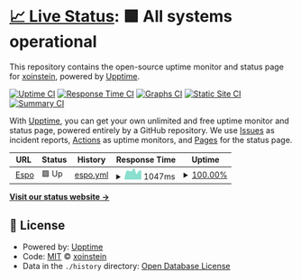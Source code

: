 # [📈 Live Status](https://xoinstein.github.io/site-status-espo): <!--live status--> **🟩 All systems operational**

This repository contains the open-source uptime monitor and status page for [xoinstein](https://xoinstein.github.io/site-status-espo), powered by [Upptime](https://github.com/upptime/upptime).

[![Uptime CI](https://github.com/xoinstein/site-status-espo/workflows/Uptime%20CI/badge.svg)](https://github.com/xoinstein/site-status-espo/actions?query=workflow%3A%22Uptime+CI%22)
[![Response Time CI](https://github.com/xoinstein/site-status-espo/workflows/Response%20Time%20CI/badge.svg)](https://github.com/xoinstein/site-status-espo/actions?query=workflow%3A%22Response+Time+CI%22)
[![Graphs CI](https://github.com/xoinstein/site-status-espo/workflows/Graphs%20CI/badge.svg)](https://github.com/xoinstein/site-status-espo/actions?query=workflow%3A%22Graphs+CI%22)
[![Static Site CI](https://github.com/xoinstein/site-status-espo/workflows/Static%20Site%20CI/badge.svg)](https://github.com/xoinstein/site-status-espo/actions?query=workflow%3A%22Static+Site+CI%22)
[![Summary CI](https://github.com/xoinstein/site-status-espo/workflows/Summary%20CI/badge.svg)](https://github.com/xoinstein/site-status-espo/actions?query=workflow%3A%22Summary+CI%22)

With [Upptime](https://upptime.js.org), you can get your own unlimited and free uptime monitor and status page, powered entirely by a GitHub repository. We use [Issues](https://github.com/xoinstein/site-status-espo/issues) as incident reports, [Actions](https://github.com/xoinstein/site-status-espo/actions) as uptime monitors, and [Pages](https://xoinstein.github.io/site-status-espo) for the status page.

<!--start: status pages-->
<!-- This summary is generated by Upptime (https://github.com/upptime/upptime) -->
<!-- Do not edit this manually, your changes will be overwritten -->
<!-- prettier-ignore -->
| URL | Status | History | Response Time | Uptime |
| --- | ------ | ------- | ------------- | ------ |
| <img alt="" src="https://icons.duckduckgo.com/ip3/espo.cathyju.com.ico" height="13"> [Espo](https://espo.cathyju.com) | 🟩 Up | [espo.yml](https://github.com/xoinstein/site-status-espo/commits/HEAD/history/espo.yml) | <details><summary><img alt="Response time graph" src="./graphs/espo/response-time-week.png" height="20"> 1047ms</summary><br><a href="https://xoinstein.github.io/site-status-espo/history/espo"><img alt="Response time 827" src="https://img.shields.io/endpoint?url=https%3A%2F%2Fraw.githubusercontent.com%2Fxoinstein%2Fsite-status-espo%2FHEAD%2Fapi%2Fespo%2Fresponse-time.json"></a><br><a href="https://xoinstein.github.io/site-status-espo/history/espo"><img alt="24-hour response time 1103" src="https://img.shields.io/endpoint?url=https%3A%2F%2Fraw.githubusercontent.com%2Fxoinstein%2Fsite-status-espo%2FHEAD%2Fapi%2Fespo%2Fresponse-time-day.json"></a><br><a href="https://xoinstein.github.io/site-status-espo/history/espo"><img alt="7-day response time 1047" src="https://img.shields.io/endpoint?url=https%3A%2F%2Fraw.githubusercontent.com%2Fxoinstein%2Fsite-status-espo%2FHEAD%2Fapi%2Fespo%2Fresponse-time-week.json"></a><br><a href="https://xoinstein.github.io/site-status-espo/history/espo"><img alt="30-day response time 1045" src="https://img.shields.io/endpoint?url=https%3A%2F%2Fraw.githubusercontent.com%2Fxoinstein%2Fsite-status-espo%2FHEAD%2Fapi%2Fespo%2Fresponse-time-month.json"></a><br><a href="https://xoinstein.github.io/site-status-espo/history/espo"><img alt="1-year response time 750" src="https://img.shields.io/endpoint?url=https%3A%2F%2Fraw.githubusercontent.com%2Fxoinstein%2Fsite-status-espo%2FHEAD%2Fapi%2Fespo%2Fresponse-time-year.json"></a></details> | <details><summary><a href="https://xoinstein.github.io/site-status-espo/history/espo">100.00%</a></summary><a href="https://xoinstein.github.io/site-status-espo/history/espo"><img alt="All-time uptime 79.56%" src="https://img.shields.io/endpoint?url=https%3A%2F%2Fraw.githubusercontent.com%2Fxoinstein%2Fsite-status-espo%2FHEAD%2Fapi%2Fespo%2Fuptime.json"></a><br><a href="https://xoinstein.github.io/site-status-espo/history/espo"><img alt="24-hour uptime 100.00%" src="https://img.shields.io/endpoint?url=https%3A%2F%2Fraw.githubusercontent.com%2Fxoinstein%2Fsite-status-espo%2FHEAD%2Fapi%2Fespo%2Fuptime-day.json"></a><br><a href="https://xoinstein.github.io/site-status-espo/history/espo"><img alt="7-day uptime 100.00%" src="https://img.shields.io/endpoint?url=https%3A%2F%2Fraw.githubusercontent.com%2Fxoinstein%2Fsite-status-espo%2FHEAD%2Fapi%2Fespo%2Fuptime-week.json"></a><br><a href="https://xoinstein.github.io/site-status-espo/history/espo"><img alt="30-day uptime 100.00%" src="https://img.shields.io/endpoint?url=https%3A%2F%2Fraw.githubusercontent.com%2Fxoinstein%2Fsite-status-espo%2FHEAD%2Fapi%2Fespo%2Fuptime-month.json"></a><br><a href="https://xoinstein.github.io/site-status-espo/history/espo"><img alt="1-year uptime 78.65%" src="https://img.shields.io/endpoint?url=https%3A%2F%2Fraw.githubusercontent.com%2Fxoinstein%2Fsite-status-espo%2FHEAD%2Fapi%2Fespo%2Fuptime-year.json"></a></details>

<!--end: status pages-->

[**Visit our status website →**](https://xoinstein.github.io/site-status-espo)

## 📄 License

- Powered by: [Upptime](https://github.com/upptime/upptime)
- Code: [MIT](./LICENSE) © [xoinstein](https://xoinstein.github.io/site-status-espo)
- Data in the `./history` directory: [Open Database License](https://opendatacommons.org/licenses/odbl/1-0/)
